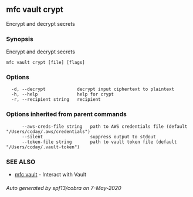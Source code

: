 ## mfc vault crypt

Encrypt and decrypt secrets

### Synopsis

Encrypt and decrypt secrets

```
mfc vault crypt [file] [flags]
```

### Options

```
  -d, --decrypt            decrypt input ciphertext to plaintext
  -h, --help               help for crypt
  -r, --recipient string   recipient
```

### Options inherited from parent commands

```
      --aws-creds-file string   path to AWS credentials file (default "/Users/ccday/.aws/credentials")
      --silent                  suppress output to stdout
      --token-file string       path to vault token file (default "/Users/ccday/.vault-token")
```

### SEE ALSO

* [mfc vault](mfc_vault.md)	 - Interact with Vault

###### Auto generated by spf13/cobra on 7-May-2020
